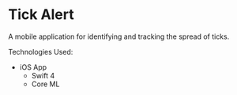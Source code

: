 # Tick Alert

A mobile application for identifying and tracking the spread of ticks.

Technologies Used:
- iOS App
  - Swift 4
  - Core ML
